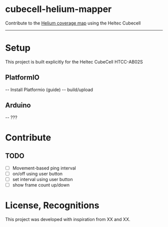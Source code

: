 # cubecell-helium-mapper
Contribute to the [Helium coverage map](http://mappers.helium.com) using the Heltec Cubecell

---

# Setup
This project is built explicitly for the Heltec CubeCell HTCC-AB02S

## PlatformIO
 -- Install Platformio (guide)
 -- build/upload

## Arduino
 -- ???

# Contribute
## TODO
- [ ] Movement-based ping interval
- [ ] on/off using user button
- [ ] set interval using user button
- [ ] show frame count up/down

# License, Recognitions
This project was developed with inspiration from XX and XX.
